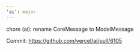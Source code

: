 ```yaml
---
'ai': major
---
```


chore (ai): rename CoreMessage to ModelMessage

Commit: https://github.com/vercel/ai/pull/6105
